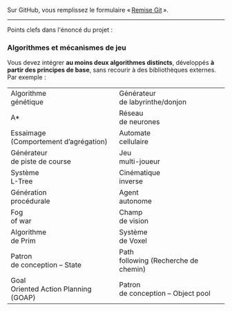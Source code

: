 Sur GitHub, vous remplissez le formulaire « [Remise Git](http://remise.nicolasbourre.com/) ».

------

Points clefs dans l'énoncé du projet :

### Algorithmes et mécanismes de jeu

Vous
devez intégrer **au moins deux
algorithmes distincts**, développés **à
partir des principes de base**, sans
recourir à des bibliothèques externes. Par exemple :

|                                           |                                          |
| ----------------------------------------- | ---------------------------------------- |
| Algorithme<br> génétique                  | Générateur<br> de labyrinthe/donjon      |
| A*                                        | Réseau<br> de neurones                   |
| Essaimage<br> (Comportement d’agrégation) | Automate<br> cellulaire                  |
| Générateur<br> de piste de course         | Jeu<br> multi-joueur                     |
| Système<br> L-Tree                        | Cinématique<br> inverse                  |
| Génération<br> procédurale                | Agent<br> autonome                       |
| Fog<br> of war                            | Champ<br> de vision                      |
| Algorithme<br> de Prim                    | Système<br> de Voxel                     |
| Patron<br> de conception – State          | Path<br> following (Recherche de chemin) |
| Goal<br> Oriented Action Planning (GOAP)  | Patron<br> de conception – Object pool   |
